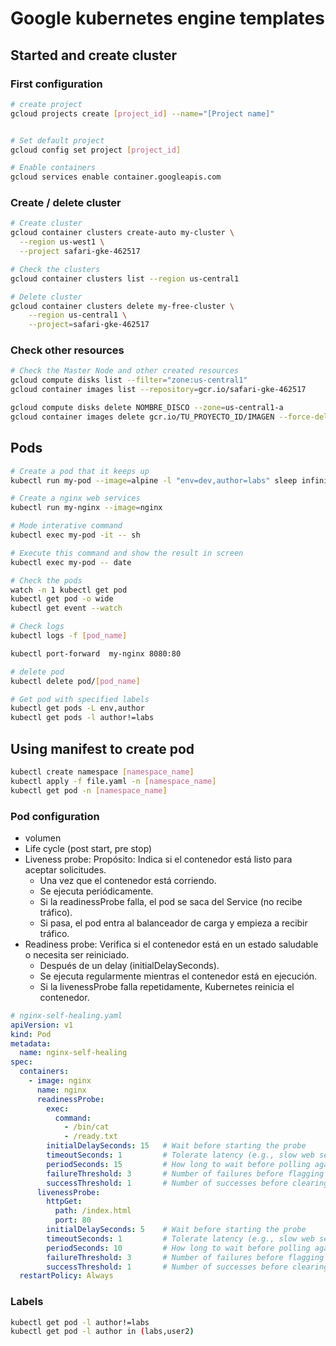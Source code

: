 # Google kubernetes engine templates


## Started and create cluster 

### First configuration
```sh
# create project
gcloud projects create [project_id] --name="[Project name]"


# Set default project
gcloud config set project [project_id]

# Enable containers
gcloud services enable container.googleapis.com
```

### Create / delete cluster

```sh
# Create cluster  
gcloud container clusters create-auto my-cluster \
  --region us-west1 \
  --project safari-gke-462517

# Check the clusters
gcloud container clusters list --region us-central1

# Delete cluster
gcloud container clusters delete my-free-cluster \
    --region us-central1 \
    --project=safari-gke-462517

```

### Check other resources

```sh
# Check the Master Node and other created resources
gcloud compute disks list --filter="zone:us-central1"
gcloud container images list --repository=gcr.io/safari-gke-462517

gcloud compute disks delete NOMBRE_DISCO --zone=us-central1-a
gcloud container images delete gcr.io/TU_PROYECTO_ID/IMAGEN --force-delete-tags
```

## Pods

```sh
# Create a pod that it keeps up
kubectl run my-pod --image=alpine -l "env=dev,author=labs" sleep infinity

# Create a nginx web services
kubectl run my-nginx --image=nginx

# Mode interative command
kubectl exec my-pod -it -- sh

# Execute this command and show the result in screen
kubectl exec my-pod -- date

# Check the pods
watch -n 1 kubectl get pod
kubectl get pod -o wide
kubectl get event --watch

# Check logs
kubectl logs -f [pod_name]

kubectl port-forward  my-nginx 8080:80

# delete pod 
kubectl delete pod/[pod_name]

# Get pod with specified labels
kubectl get pods -L env,author
kubectl get pods -l author!=labs
```

## Using manifest to create pod

```sh
kubectl create namespace [namespace_name]
kubectl apply -f file.yaml -n [namespace_name]
kubectl get pod -n [namespace_name]


```

### Pod configuration
- volumen
- Life cycle (post start, pre stop)
- Liveness probe: Propósito: Indica si el contenedor está listo para aceptar solicitudes.
  - Una vez que el contenedor está corriendo.
  - Se ejecuta periódicamente.
  - Si la readinessProbe falla, el pod se saca del Service (no recibe tráfico).
  - Si pasa, el pod entra al balanceador de carga y empieza a recibir tráfico.
- Readiness probe: Verifica si el contenedor está en un estado saludable o necesita ser reiniciado.
  - Después de un delay (initialDelaySeconds).
  - Se ejecuta regularmente mientras el contenedor está en ejecución.
  - Si la livenessProbe falla repetidamente, Kubernetes reinicia el contenedor.

```yaml
# nginx-self-healing.yaml
apiVersion: v1
kind: Pod
metadata:
  name: nginx-self-healing
spec:
  containers:
    - image: nginx
      name: nginx
      readinessProbe:
        exec:
          command:
            - /bin/cat
            - /ready.txt
        initialDelaySeconds: 15   # Wait before starting the probe
        timeoutSeconds: 1         # Tolerate latency (e.g., slow web server)
        periodSeconds: 15         # How long to wait before polling again
        failureThreshold: 3       # Number of failures before flagging as not live
        successThreshold: 1       # Number of successes before clearing failure count
      livenessProbe:
        httpGet:
          path: /index.html
          port: 80
        initialDelaySeconds: 5    # Wait before starting the probe
        timeoutSeconds: 1         # Tolerate latency (e.g., slow web server)
        periodSeconds: 10         # How long to wait before polling again
        failureThreshold: 3       # Number of failures before flagging as not live
        successThreshold: 1       # Number of successes before clearing failure count
  restartPolicy: Always
```

### Labels

```sh
kubectl get pod -l author!=labs
kubectl get pod -l author in (labs,user2)
```